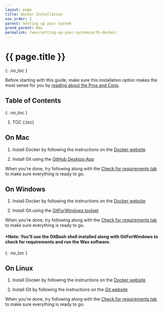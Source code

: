 ```yaml
---
layout: page
title: Docker Installation
nav_order: 2
parent: Setting up your system
grand_parent: Wax
permalink: /wax/setting-up-your-system/with-docker/
---
```

# {{ page.title }}
{: .no_toc }

Before starting with this guide, make sure this installation option makes the most sense for you by [reading about the Pros and Cons](../#guides).

## Table of Contents
{: .no_toc }

1. TOC
{:toc}


## On Mac

1. Install Docker by following the instructions on the [Docker website](https://docs.docker.com/docker-for-mac/install/)

2. Install Git using the [GitHub Desktop App](https://desktop.github.com/)

When you're done, try following along with the [Check for requirements tab](http://localhost:4000/wiki/wax/setting-up-your-system/#check-for-requirements) to make sure everything is ready to go.


## On Windows

1. Install Docker by following the instructions on the [Docker website](https://docs.docker.com/docker-for-windows/install/)

2. Install Git using the [GitForWindows toolset](https://gitforwindows.org/)

When you're done, try following along with the [Check for requirements tab](http://localhost:4000/wiki/wax/setting-up-your-system/#check-for-requirements) to make sure everything is ready to go.

#### \***Note:** You'll use the GitBash shell installed along with GitForWindows to check for requirements and run the Wax software.
{: .no_toc }

## On Linux

1. Install Docker by following the instructions on the [Docker website](https://docs.docker.com/engine/install/)

2. Install Git by following the instructions on the [Git website](https://git-scm.com/book/en/v2/Getting-Started-Installing-Git)

When you're done, try following along with the [Check for requirements tab](http://localhost:4000/wiki/wax/setting-up-your-system/#check-for-requirements) to make sure everything is ready to go.

